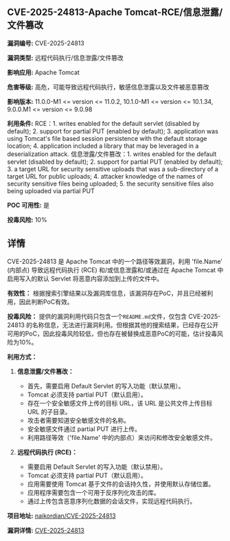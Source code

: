 ## CVE-2025-24813-Apache Tomcat-RCE/信息泄露/文件篡改

**漏洞编号:** CVE-2025-24813

**漏洞类型:** 远程代码执行/信息泄露/文件篡改

**影响应用:** Apache Tomcat

**危害等级:** 高危，可能导致远程代码执行，敏感信息泄露以及文件被恶意篡改

**影响版本:** 11.0.0-M1 <= version <= 11.0.2, 10.1.0-M1 <= version <= 10.1.34, 9.0.0.M1 <= version <= 9.0.98

**利用条件:** RCE：1. writes enabled for the default servlet (disabled by default); 2. support for partial PUT (enabled by default); 3. application was using Tomcat's file based session persistence with the default storage location; 4. application included a library that may be leveraged in a deserialization attack.
信息泄露/文件篡改：1. writes enabled for the default servlet (disabled by default); 2. support for partial PUT (enabled by default); 3. a target URL for security sensitive uploads that was a sub-directory of a target URL for public uploads; 4. attacker knowledge of the names of security sensitive files being uploaded; 5. the security sensitive files also being uploaded via partial PUT

**POC 可用性:** 是

**投毒风险:** 10%

## 详情

CVE-2025-24813 是 Apache Tomcat 中的一个路径等效漏洞，利用 'file.Name' (内部点) 导致远程代码执行 (RCE) 和/或信息泄露和/或通过在 Apache Tomcat 中启用写入的默认 Servlet 将恶意内容添加到上传的文件中。

**有效性：** 根据搜索引擎结果以及漏洞库信息，该漏洞存在PoC，并且已经被利用，因此判断PoC有效。

**投毒风险：** 提供的漏洞利用代码只包含一个`README.md`文件，仅包含 CVE-2025-24813 的名称信息，无法进行漏洞利用。但根据其他的搜索结果，已经存在公开可用的PoC，因此投毒风险较低，但也存在被替换成恶意PoC的可能，估计投毒风险为10%。

**利用方式：**

1.  **信息泄露/文件篡改：**
    *   首先，需要启用 Default Servlet 的写入功能（默认禁用）。
    *   Tomcat 必须支持 partial PUT（默认启用）。
    *   存在一个安全敏感文件上传的目标 URL，该 URL 是公共文件上传目标 URL 的子目录。
    *   攻击者需要知道安全敏感文件的名称。
    *   安全敏感文件通过 partial PUT 进行上传。
    *   利用路径等效（'file.Name' 中的内部点）来访问和修改安全敏感文件。

2.  **远程代码执行 (RCE)：**
    *   需要启用 Default Servlet 的写入功能（默认禁用）。
    *   Tomcat 必须支持 partial PUT（默认启用）。
    *   应用需要使用 Tomcat 基于文件的会话持久性，并使用默认存储位置。
    *   应用程序需要包含一个可用于反序列化攻击的库。
    *   通过上传包含恶意序列化数据的会话文件，实现远程代码执行。

**项目地址:** [naikordian/CVE-2025-24813](https://github.com/naikordian/CVE-2025-24813)

**漏洞详情:** [CVE-2025-24813](https://nvd.nist.gov/vuln/detail/CVE-2025-24813)